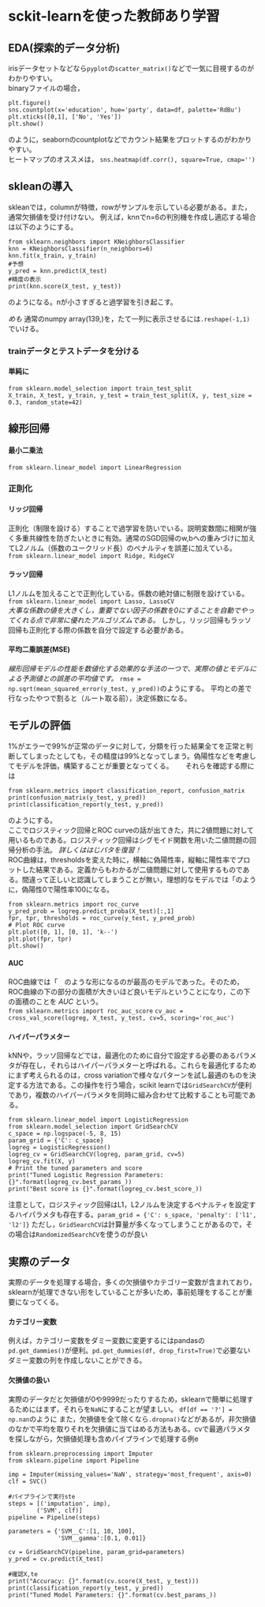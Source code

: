 # sckit-learnを使った教師あり学習  

## EDA(探索的データ分析)  
irisデータセットなどなら`pyplot`の`scatter_matrix()`などで一気に目視するのがわかりやすい。  
binaryファイルの場合，
```
plt.figure()
sns.countplot(x='education', hue='party', data=df, palette='RdBu')
plt.xticks([0,1], ['No', 'Yes'])
plt.show()
```  
のように，seabornのcountplotなどでカウント結果をプロットするのがわかりやすい。  
ヒートマップのオススメは，
`sns.heatmap(df.corr(), square=True, cmap='')`

## skleanの導入  
skleanでは，columnが特徴，rowがサンプルを示している必要がある。また，通常欠損値を受け付けない。
例えば，knnでn=6の判別機を作成し適応する場合は以下のようにする。
```
from sklearn.neighbors import KNeighborsClassifier  
knn = KNeighborsClassifier(n_neighbors=6)  
knn.fit(x_train, y_train)
#予想
y_pred = knn.predict(X_test)
#精度の表示
print(knn.score(X_test, y_test))
```  
のようになる。nが小さすぎると過学習を引き起こす。

*めも*
通常のnumpy array(139,)を，たて一列に表示させるには`.reshape(-1,1)`でいける。

### trainデータとテストデータを分ける  
#### 単純に
```
from sklearn.model_selection import train_test_split
X_train, X_test, y_train, y_test = train_test_split(X, y, test_size = 0.3, random_state=42)
```  

##  線形回帰
#### 最小二乗法
`from sklearn.linear_model import LinearRegression`

### 正則化  
#### リッジ回帰  
正則化（制限を設ける）することで過学習を防いでいる。説明変数間に相関が強く多重共線性を防ぎたいときに有効。通常のSGD回帰のw,bへの重みづけに加えてL2ノルム（係数のユークリッド長）のペナルティを誤差に加えている。  
`from sklearn.linear_model import Ridge, RidgeCV`  

#### ラッソ回帰
L1ノルムを加えることで正則化している。係数の絶対値に制限を設けている。
`from sklearn.linear_model import Lasso, LassoCV`  
*大事な係数の値を大きくし，重要でない因子の係数を0にすることを自動でやってくれる点で非常に優れたアルゴリズムである。* しかし，リッジ回帰もラッソ回帰も正則化する際の係数を自分で設定する必要がある。

#### 平均二乗誤差(MSE)
*線形回帰モデルの性能を数値化する効果的な手法の一つで、実際の値とモデルによる予測値との誤差の平均値です。*
`rmse = np.sqrt(mean_squared_error(y_test, y_pred))`のようにする。
平均との差で行なったやつで割ると（ルート取る前），決定係数になる。  

## モデルの評価  
1%がエラーで99%が正常のデータに対して，分類を行った結果全てを正常と判断してしまったとしても，その精度は99%となってしまう。偽陽性などを考慮してモデルを評価，構築することが重要となってくる。　　
それらを確認する際には  
```
from sklearn.metrics import classification_report, confusion_matrix
print(confusion_matrix(y_test, y_pred))
print(classification_report(y_test, y_pred))
```
のようにする。  
ここでロジスティック回帰とROC curveの話が出てきた，共に2値問題に対して用いるものである。ロジスティック回帰はシグモイド関数を用いた二値問題の回帰分析の手法。 *詳しくははじパタを復習！*   
ROC曲線は，thresholdsを変えた時に，横軸に偽陽性率，縦軸に陽性率でプロットした結果である。定義からもわかるが二値問題に対して使用するものである。間違って正しいと認識してしまうことが無い，理想的なモデルでは「のように，偽陽性0で陽性率100になる。  
```
from sklearn.metrics import roc_curve
y_pred_prob = logreg.predict_proba(X_test)[:,1]
fpr, tpr, thresholds = roc_curve(y_test, y_pred_prob)
# Plot ROC curve
plt.plot([0, 1], [0, 1], 'k--')
plt.plot(fpr, tpr)
plt.show()
```
#### AUC  
ROC曲線では「　のような形になるのが最高のモデルであった。そのため，ROC曲線の下の部分の面積が大きいほど良いモデルということになり，この下の面積のことを *AUC* という。  
`from sklearn.metrics import roc_auc_score`
`cv_auc = cross_val_score(logreg, X_test, y_test, cv=5, scoring='roc_auc')`

#### ハイパーパラメター  
kNNや，ラッソ回帰などでは，最適化のために自分で設定する必要のあるパラメタが存在し，それらはハイパーパラメターと呼ばれる。これらを最適化するためにまず考えられるのは，cross variationで様々なパターンを試し最適のものを決定する方法である。この操作を行う場合，scikit learnでは`GridSearchCV`が便利であり，複数のハイパーパラメタを同時に組み合わせて比較することも可能である。  
```
from sklearn.linear_model import LogisticRegression
from sklearn.model_selection import GridSearchCV
c_space = np.logspace(-5, 8, 15)
param_grid = {'C': c_space}
logreg = LogisticRegression()
logreg_cv = GridSearchCV(logreg, param_grid, cv=5)
logreg_cv.fit(X, y)
# Print the tuned parameters and score
print("Tuned Logistic Regression Parameters: {}".format(logreg_cv.best_params_))
print("Best score is {}".format(logreg_cv.best_score_))
```
注意として，ロジスティック回帰はL1，L2ノルムを決定するペナルティを設定するハイパラメタも存在する。`param_grid = {'C': s_space, 'penalty': ['l1', 'l2']}`
ただし，`GridSearchCV`は計算量が多くなってしまうことがあるので，その場合は`RandomizedSearchCV`を使うのが良い  

## 実際のデータ  
実際のデータを処理する場合，多くの欠損値やカテゴリー変数が含まれており，sklearnが処理できない形をしていることが多いため，事前処理をすることが重要になってくる。

#### カテゴリー変数
例えば，カテゴリー変数をダミー変数に変更するにはpandasの`pd.get_dammies()`が便利。`pd.get_dummies(df, drop_first=True)`で必要ないダミー変数の列を作成しないことができる。  

#### 欠損値の扱い
実際のデータだと欠損値が0や9999だったりするため，sklearnで簡単に処理するためにはまず，それらを`NaN`にすることが望ましい。 `df[df == '?'] = np.nan`のように
また，欠損値を全て除くなら`.dropna()`などがあるが，非欠損値のなかで平均を取りそれを欠損値に当てはめる方法もある。cvで最適パラメタを探しながら，欠損値処理も含めパイプラインで処理する例e
```
from sklearn.preprocessing import Imputer
from sklearn.pipeline import Pipeline

imp = Imputer(missing_values='NaN', strategy='most_frequent', axis=0)
clf = SVC()

#パイプラインで実行ste
steps = [('imputation', imp),
        ('SVM', clf)]
pipeline = Pipeline(steps)

parameters = {'SVM__C':[1, 10, 100],
              'SVM__gamma':[0.1, 0.01]}

cv = GridSearchCV(pipeline, param_grid=parameters)
y_pred = cv.predict(X_test)

#確認X,te
print("Accuracy: {}".format(cv.score(X_test, y_test)))
print(classification_report(y_test, y_pred))
print("Tuned Model Parameters: {}".format(cv.best_params_))
```
